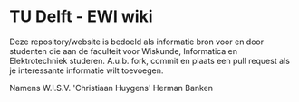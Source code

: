 # TU Delft - EWI wiki
Deze repository/website is bedoeld als informatie bron voor en door studenten die aan de faculteit voor Wiskunde, Informatica en Elektrotechniek studeren. A.u.b. fork, commit en plaats een pull request als je interessante informatie wilt toevoegen.

Namens W.I.S.V. 'Christiaan Huygens'
Herman Banken